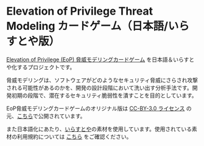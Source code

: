 # Elevation of Privilege Threat Modeling カードゲーム（日本語/いらすとや版）

[Elevation of Privilege (EoP) 脅威モデリングカードゲーム](https://github.com/adamshostack/eop) を日本語＆いらすとや化するプロジェクトです。

脅威モデリングは、ソフトウェアがどのようなセキュリティ脅威にさらされ攻撃される可能性があるのかを、開発の設計段階において洗い出す分析手法です。開発初期の段階で、潜在するセキュリティ脆弱性を潰すことを目的としています。


EoP脅威モデリングカードゲームのオリジナル版は [CC-BY-3.0 ライセンス](https://creativecommons.org/licenses/by/3.0/us/) の元、[こちら](https://github.com/adamshostack/eop)で公開されています。

また日本語化にあたり、[いらすとや](https://www.irasutoya.com/)の素材を使用しています。使用されている素材の利用規約については [こちら](https://www.irasutoya.com/p/terms.html) をご確認ください。
